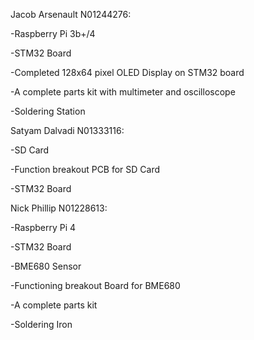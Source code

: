  Jacob Arsenault N01244276:

-Raspberry Pi 3b+/4

-STM32 Board

-Completed 128x64 pixel OLED Display on STM32 board

-A complete parts kit with multimeter and oscilloscope

-Soldering Station



Satyam Dalvadi N01333116:

-SD Card

-Function breakout PCB for SD Card

-STM32 Board



Nick Phillip N01228613:

-Raspberry Pi 4

-STM32 Board

-BME680 Sensor

-Functioning breakout Board for BME680

-A complete parts kit

-Soldering Iron
